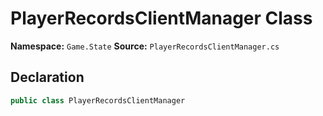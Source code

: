 # PlayerRecordsClientManager Class

**Namespace:** `Game.State`
**Source:** `PlayerRecordsClientManager.cs`

## Declaration

```csharp
public class PlayerRecordsClientManager
```


